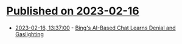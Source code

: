 # [Published on 2023-02-16](index.md)

* [2023-02-16, 13:37:00](https://soylentnews.org/article.pl?sid=23/02/15/1558228&from=rss) - [Bing's AI-Based Chat Learns Denial and Gaslighting](https://soylentnews.org/article.pl?sid=23/02/15/1558228&from=rss)
